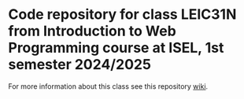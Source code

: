 # Code repository for class LEIC31N from Introduction to Web Programming course at ISEL, 1st semester 2024/2025

For more information about this class see this repository [wiki](../../wiki).
